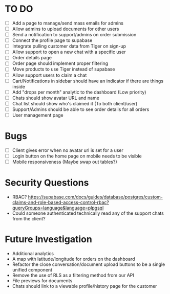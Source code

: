 # TO DO
- [ ] Add a page to manage/send mass emails for admins
- [ ] Allow admins to upload documents for other users
- [ ] Send a notification to support/admins on order submission
- [ ] Connect the profile page to supabase
- [ ] Integrate pulling customer data from Tiger on sign-up
- [ ] Allow support to open a new chat with a specific user
- [ ] Order details page
- [ ] Order page should implement proper filtering
- [ ] Move products to use Tiger instead of supabase
- [ ] Allow support users to claim a chat
- [ ] Cart/Notifications in sidebar should have an indicator if there are things inside
- [ ] Add "drops per month" analytic to the dashboard (Low priority)
- [ ] Chats should show avatar URL and name
- [ ] Chat list should show who's claimed it (To both client/user)
- [ ] Support/Admins should be able to see order details for all orders
- [ ] User management page

# Bugs
- [ ] Client gives error when no avatar url is set for a user
- [ ] Login button on the home page on mobile needs to be visible
- [ ] Mobile responsiveness (Maybe swap out tables?)

# Security Questions
- RBAC? https://supabase.com/docs/guides/database/postgres/custom-claims-and-role-based-access-control-rbac?queryGroups=language&language=plpgsql
- Could someone authenticated technically read any of the support chats from the client?

# Future Investigation
- Additional analytics
- A map with latitude/longitude for orders on the dashboard
- Refactor the close conversation/document upload buttons to be a single unified component
- Remove the use of RLS as a filtering method from our API
- File previews for documents
- Chats should link to a viewable profile/history page for the customer
